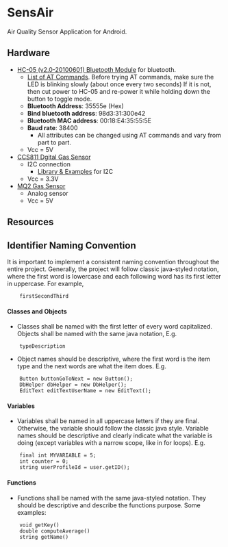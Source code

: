 # SensAir
Air Quality Sensor Application for Android. 

## Hardware
* [HC-05 (v2.0-20100601) Bluetooth Module](https://components101.com/sites/default/files/component_datasheet/HC-05%20Datasheet.pdf) for bluetooth. 
    * [List of AT Commands](https://roboindia.com/tutorial-content/arduino_code/hc-05_at_commands.zip). Before trying AT commands, make sure the LED is blinking slowly (about once every two seconds) If it is not, then cut power to HC-05 and re-power it while holding down the button to toggle mode.
    * **Bluetooth Address**: 35555e (Hex)
    * **Bind bluetooth address**: 98d3:31:300e42
    * **Bluetooth MAC address**: 00:18:E4:35:55:5E
    * **Baud rate**: 38400
      * All attributes can be changed using AT commands and vary from part to part.
    * Vcc = 5V
* [CCS811 Dgital Gas Sensor](https://cdn-learn.adafruit.com/assets/assets/000/044/636/original/CCS811_DS000459_2-00-1098798.pdf)
    * I2C connection
      * [Library & Examples](https://github.com/sparkfun/SparkFun_CCS811_Arduino_Library) for I2C
    * Vcc = 3.3V
* [MQ2 Gas Sensor](https://docs.particle.io/assets/datasheets/electronsensorkit/MQ-2.pdf)
    * Analog sensor
    * Vcc = 5V


## Resources



## Identifier Naming Convention
It is important to implement a consistent naming convention throughout the entire project. Generally, the project will follow classic java-styled notation, where the first word is lowercase and each following word has its first letter in uppercase. For example,
```
    firstSecondThird
```

#### Classes and Objects
* Classes shall be named with the first letter of every word capitalized. Objects shall be named with the same java notation,  E.g.
```
    typeDescription
```
* Object names should be descriptive, where the first word is the item type and the next words are what the item does. E.g.
```
    Button buttonGoToNext = new Button();
    DbHelper dbHelper = new DbHelper();
    EditText editTextUserName = new EditText();
```
#### Variables
* Variables shall be named in all uppercase letters if they are final. Otherwise, the variable should follow the classic java style. Variable names should be descriptive and clearly indicate what the variable is doing (except variables with a narrow scope, like in for loops). E.g.
```
    final int MYVARIABLE = 5;
    int counter = 0;
    string userProfileId = user.getID();
```
#### Functions
* Functions shall be named with the same java-styled notation. They should be descriptive and describe the functions purpose. Some examples:
```
    void getKey()
    double computeAverage()
    string getName()
```
